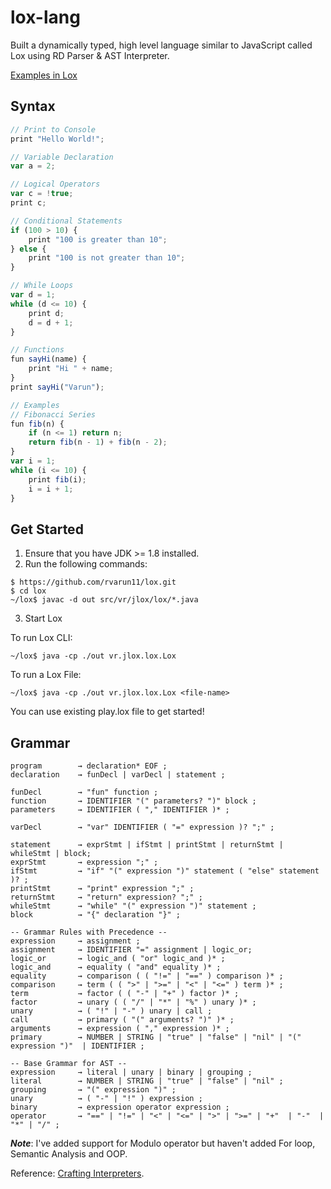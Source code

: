 # lox-lang

Built a dynamically typed, high level language similar to JavaScript called Lox using RD Parser & AST Interpreter.

[Examples in Lox](https://replit.com/@rvarun11/lox?v=1)

## Syntax
```js
// Print to Console
print "Hello World!";

// Variable Declaration
var a = 2;

// Logical Operators
var c = !true;
print c;

// Conditional Statements
if (100 > 10) {
    print "100 is greater than 10";
} else {
    print "100 is not greater than 10";
}

// While Loops
var d = 1;
while (d <= 10) {
    print d;
    d = d + 1;
}

// Functions
fun sayHi(name) {
    print "Hi " + name;
}
print sayHi("Varun");

// Examples
// Fibonacci Series
fun fib(n) {
    if (n <= 1) return n;
    return fib(n - 1) + fib(n - 2);
}
var i = 1;
while (i <= 10) {
    print fib(i);
    i = i + 1;
}

```

## Get Started
1. Ensure that you have JDK >= 1.8 installed.
2. Run the following commands:
```shell
$ https://github.com/rvarun11/lox.git
$ cd lox
~/lox$ javac -d out src/vr/jlox/lox/*.java
```
3. Start Lox

To run Lox CLI: 
```shell
~/lox$ java -cp ./out vr.jlox.lox.Lox
```
To run a Lox File: 
```shell
~/lox$ java -cp ./out vr.jlox.lox.Lox <file-name>
```
You can use existing play.lox file to get started!

## Grammar
```
program        → declaration* EOF ;
declaration    → funDecl | varDecl | statement ;

funDecl        → "fun" function ;
function       → IDENTIFIER "(" parameters? ")" block ;
parameters     → IDENTIFIER ( "," IDENTIFIER )* ;

varDecl        → "var" IDENTIFIER ( "=" expression )? ";" ;

statement      → exprStmt | ifStmt | printStmt | returnStmt | whileStmt | block;
exprStmt       → expression ";" ;
ifStmt         → "if" "(" expression ")" statement ( "else" statement )? ;
printStmt      → "print" expression ";" ;
returnStmt     → "return" expression? ";" ;
whileStmt      → "while" "(" expression ")" statement ;
block          → "{" declaration "}" ;

-- Grammar Rules with Precedence --
expression     → assignment ;
assignment     → IDENTIFIER "=" assignment | logic_or;
logic_or       → logic_and ( "or" logic_and )* ;
logic_and      → equality ( "and" equality )* ;
equality       → comparison ( ( "!=" | "==" ) comparison )* ;
comparison     → term ( ( ">" | ">=" | "<" | "<=" ) term )* ;
term           → factor ( ( "-" | "+" ) factor )* ;
factor         → unary ( ( "/" | "*" | "%" ) unary )* ;
unary          → ( "!" | "-" ) unary | call ;
call           → primary ( "(" arguments? ")" )* ;
arguments      → expression ( "," expression )* ;
primary        → NUMBER | STRING | "true" | "false" | "nil" | "(" expression ")"  | IDENTIFIER ;

-- Base Grammar for AST --
expression     → literal | unary | binary | grouping ;
literal        → NUMBER | STRING | "true" | "false" | "nil" ;
grouping       → "(" expression ")" ;
unary          → ( "-" | "!" ) expression ;
binary         → expression operator expression ;
operator       → "==" | "!=" | "<" | "<=" | ">" | ">=" | "+"  | "-"  | "*" | "/" ;
```

***Note***: I've added support for Modulo operator but haven't added For loop, Semantic Analysis and OOP.

Reference: [Crafting Interpreters](http://www.craftinginterpreters.com/).
